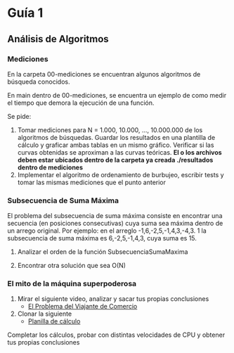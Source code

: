 # Guía 1

## Análisis de Algoritmos

### Mediciones

En la carpeta 00-mediciones se encuentran algunos algoritmos de búsqueda
conocidos.

En main dentro de 00-mediciones, se encuentra un ejemplo de como medir el tiempo
que demora la ejecución de una función.

Se pide:

1. Tomar mediciones para N = 1.000, 10.000, ..., 10.000.000 de los algoritmos de
   búsquedas. Guardar los resultados en una plantilla de cálculo y graficar
   ambas tablas en un mismo gráfico. Verificar si las curvas obtenidas se
   aproximan a las curvas teóricas. **El o los archivos deben estar ubicados
   dentro de la carpeta ya creada ./resultados dentro de mediciones**
2. Implementar el algoritmo de ordenamiento de burbujeo, escribir tests y tomar
   las mismas mediciones que el punto anterior

### Subsecuencia de Suma Máxima

El problema del subsecuencia de suma máxima consiste en encontrar una secuencia
(en posiciones consecutivas) cuya suma sea máxima dentro de un arrego original.
Por ejemplo: en el arreglo -1,6,-2,5,-1,4,3,-4,3. 1 la subsecuencia de suma
máxima es 6,-2,5,-1,4,3, cuya suma es 15.

1. Analizar el orden de la función SubsecuenciaSumaMaxima

2. Encontrar otra solución que sea O(N)

### El mito de la máquina superpoderosa

1. Mirar el siguiente video, analizar y sacar tus propias conclusiones
   - [El Problema del Viajante de Comercio](https://www.youtube.com/watch?v=oSPkod-M6Gc)
2. Clonar la siguiente
   - [Planilla de cálculo](https://docs.google.com/spreadsheets/d/1i1jjbYdJ63bpxtnJy2ZiMYXDjYz4bIOcJqGDrb1qE1g/copy)

Completar los cálculos, probar con distintas velocidades de CPU y obtener tus
propias conclusiones
